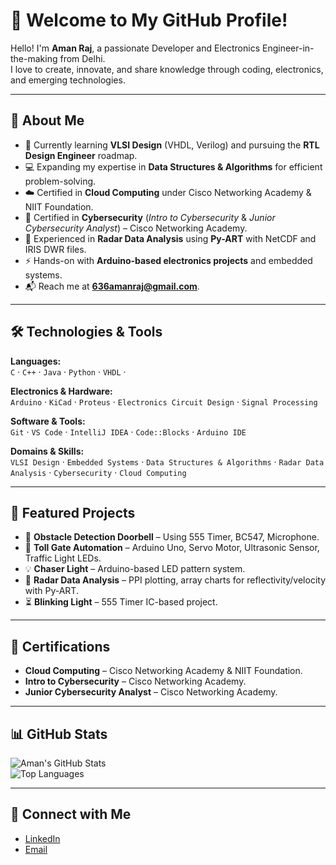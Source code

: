 # 👋 Welcome to My GitHub Profile!

Hello! I'm **Aman Raj**, a passionate Developer and Electronics Engineer-in-the-making from Delhi.  
I love to create, innovate, and share knowledge through coding, electronics, and emerging technologies.

---

## 🚀 About Me
- 🌱 Currently learning **VLSI Design** (VHDL, Verilog) and pursuing the **RTL Design Engineer** roadmap.
- 💻 Expanding my expertise in **Data Structures & Algorithms** for efficient problem-solving.
- ☁️ Certified in **Cloud Computing** under Cisco Networking Academy & NIIT Foundation.
- 🔐 Certified in **Cybersecurity** (*Intro to Cybersecurity* & *Junior Cybersecurity Analyst*) – Cisco Networking Academy.
- 📡 Experienced in **Radar Data Analysis** using **Py-ART** with NetCDF and IRIS DWR files.
- ⚡ Hands-on with **Arduino-based electronics projects** and embedded systems.
- 📬 Reach me at **[636amanraj@gmail.com](mailto:636amanraj@gmail.com)**.

---

## 🛠 Technologies & Tools

**Languages:**  
`C` · `C++` · `Java` · `Python` · `VHDL` · 

**Electronics & Hardware:**  
`Arduino` · `KiCad` · `Proteus` · `Electronics Circuit Design` · `Signal Processing`  

**Software & Tools:**  
`Git` · `VS Code` · `IntelliJ IDEA` · `Code::Blocks` · `Arduino IDE`  

**Domains & Skills:**  
`VLSI Design` · `Embedded Systems` · `Data Structures & Algorithms` · `Radar Data Analysis` · `Cybersecurity` · `Cloud Computing`  

---

## 📂 Featured Projects
- 🎯 **Obstacle Detection Doorbell** – Using 555 Timer, BC547, Microphone.
- 🚦 **Toll Gate Automation** – Arduino Uno, Servo Motor, Ultrasonic Sensor, Traffic Light LEDs.
- 💡 **Chaser Light** – Arduino-based LED pattern system.
- 📡 **Radar Data Analysis** – PPI plotting, array charts for reflectivity/velocity with Py-ART.
- ⏳ **Blinking Light** – 555 Timer IC-based project.

---

## 📜 Certifications
- **Cloud Computing** – Cisco Networking Academy & NIIT Foundation.  
- **Intro to Cybersecurity** – Cisco Networking Academy.  
- **Junior Cybersecurity Analyst** – Cisco Networking Academy.  

---

## 📊 GitHub Stats
![Aman's GitHub Stats](https://github-readme-stats.vercel.app/api?username=rajamannn&show_icons=true&theme=tokyonight)  
![Top Languages](https://github-readme-stats.vercel.app/api/top-langs/?username=rajamannn&layout=compact&theme=tokyonight)

---

## 🤝 Connect with Me
- [LinkedIn](https://www.linkedin.com/in/aman-raj-116826335)
- [Email](mailto:636amanraj@gmail.com)  
